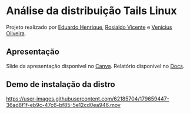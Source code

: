 # Análise da distribuição Tails Linux

Projeto realizado por [Eduardo Henrique](https://github.com/ed-henrique), [Rosialdo Vicente](https://github.com/Rosialdo) e [Venicius Oliveira](https://github.com/veniciusjacob).

## Apresentação

Slide da apresentação disponivel no [Canva](https://www.canva.com/design/DAFGrFKgvS8/cXDB2GkNoSYG-Qt3P-yIwQ/view).
Relatório disponível no [Docs](https://docs.google.com/document/d/12_pIGiezVo7xWo0PL4H1v5CtRWyYxFe5C_qVpHmO03E/edit?usp=sharing).

## Demo de instalação da distro

https://user-images.githubusercontent.com/62185704/179659447-36ad8f1f-eb9c-47c6-bf85-5e12cd0ea946.mov
